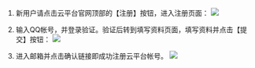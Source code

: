 1) 新用户请点击云平台官网顶部的【注册】按钮，进入注册页面：
![](https://mccdn.qcloud.com/static/img/b95541efd781757035eef96d73088513/image.png)

2) 输入QQ帐号，并登录验证。验证后转到填写资料页面，填写资料并点击【提交】按钮：
![](https://mccdn.qcloud.com/static/img/f5ad4b5f92a32060ed1122114388226b/image.png)

3) 进入邮箱并点击确认链接即成功注册云平台帐号。
![](https://mccdn.qcloud.com/static/img/0665bd87d4759d39dc9cb0bb048a9485/image.png)